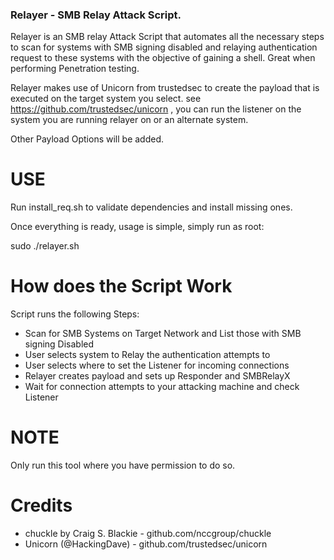 ### Relayer - SMB Relay Attack Script.

Relayer is an SMB relay Attack Script that automates all the necessary steps to scan for
systems with SMB signing disabled and relaying authentication request to these systems
with the objective of gaining a shell. Great when performing Penetration testing.

Relayer makes use of Unicorn from trustedsec to create the payload that is executed
on the target system you select. see https://github.com/trustedsec/unicorn , you can run
the listener on the system you are running relayer on or an alternate system.

Other Payload Options will be added.

# USE

Run install_req.sh to validate dependencies and install missing ones.

Once everything is ready, usage is simple, simply run as root:

sudo ./relayer.sh

# How does the Script Work

Script runs the following Steps:

* Scan for SMB Systems on Target Network and List those with SMB signing Disabled
* User selects system to Relay the authentication attempts to
* User selects where to set the Listener for incoming connections
* Relayer creates payload and sets up Responder and SMBRelayX
* Wait for connection attempts to your attacking machine and check Listener

# NOTE

Only run this tool where you have permission to do so.

# Credits

* chuckle by Craig S. Blackie - github.com/nccgroup/chuckle
* Unicorn (@HackingDave) - github.com/trustedsec/unicorn
